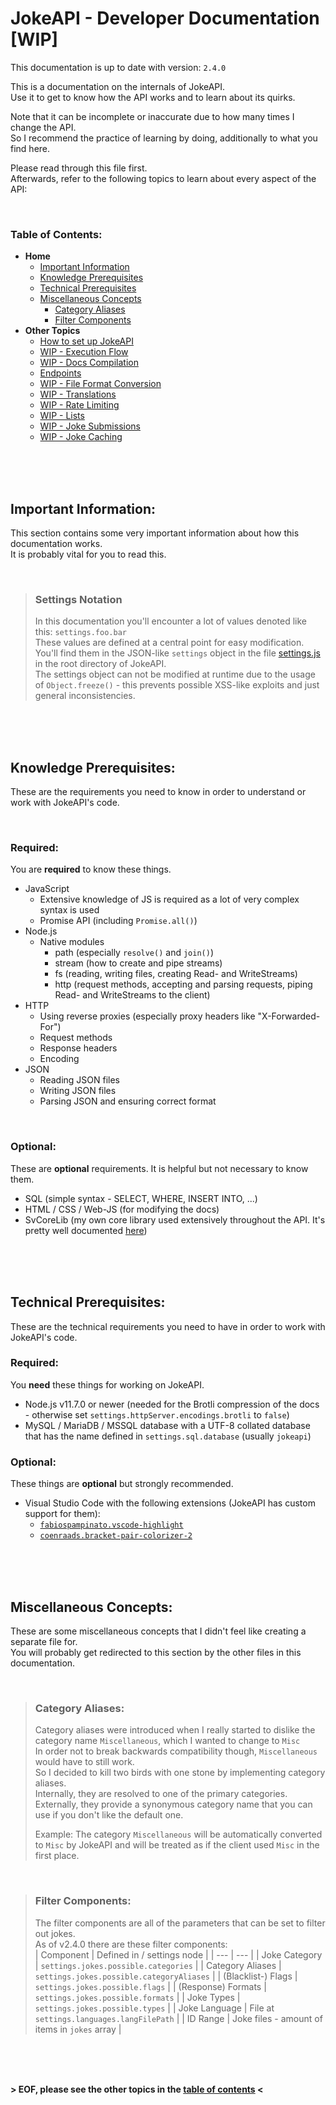 # JokeAPI - Developer Documentation [WIP]
This documentation is up to date with version: `2.4.0`  
  
This is a documentation on the internals of JokeAPI.  
Use it to get to know how the API works and to learn about its quirks.  
  
Note that it can be incomplete or inaccurate due to how many times I change the API.  
So I recommend the practice of learning by doing, additionally to what you find here.  
  
Please read through this file first.  
Afterwards, refer to the following topics to learn about every aspect of the API:  

<br>

### Table of Contents:
- **Home**
    - [Important Information](#important-information)
    - [Knowledge Prerequisites](#knowledge-prerequisites)
    - [Technical Prerequisites](#technical-prerequisites)
    - [Miscellaneous Concepts](#miscellaneous-concepts)
        - [Category Aliases](#category-aliases)
        - [Filter Components](#filter-components)
- **Other Topics**
    - [How to set up JokeAPI](./setup.md#readme)
    - [WIP - Execution Flow](./execution-flow.md#readme)
    - [WIP - Docs Compilation](./docs-compilation.md#readme)
    - [Endpoints](./endpoints.md#readme)
    - [WIP - File Format Conversion](./file-format-conversion.md#readme)
    - [WIP - Translations](./translations.md#readme)
    - [WIP - Rate Limiting](./rate-limiting.md#readme)
    - [WIP - Lists](./lists.md#readme)
    - [WIP - Joke Submissions](./joke-submissions.md#readme)
    - [WIP - Joke Caching](./joke-caching.md#readme)



<br><br><br>
<!-- #MARKER Important Info -->

## Important Information:
This section contains some very important information about how this documentation works.  
It is probably vital for you to read this.

<br>

> ### Settings Notation
> In this documentation you'll encounter a lot of values denoted like this: `settings.foo.bar`  
> These values are defined at a central point for easy modification. You'll find them in the JSON-like `settings` object in the file [settings.js](../..settings.js) in the root directory of JokeAPI.  
> The settings object can not be modified at runtime due to the usage of `Object.freeze()` - this prevents possible XSS-like exploits and just general inconsistencies.




<br><br><br>
<!-- #MARKER knowledge prerequisites -->

## Knowledge Prerequisites:
These are the requirements you need to know in order to understand or work with JokeAPI's code.

<br>

### Required:
You are **required** to know these things.
- JavaScript
    - Extensive knowledge of JS is required as a lot of very complex syntax is used
    - Promise API (including `Promise.all()`)
- Node.js
    - Native modules
        - path   (especially `resolve()` and `join()`)
        - stream (how to create and pipe streams)
        - fs     (reading, writing files, creating Read- and WriteStreams)
        - http   (request methods, accepting and parsing requests, piping Read- and WriteStreams to the client)
- HTTP
    - Using reverse proxies (especially proxy headers like "X-Forwarded-For")
    - Request methods
    - Response headers
    - Encoding
- JSON
    - Reading JSON files
    - Writing JSON files
    - Parsing JSON and ensuring correct format

<br>

### Optional:
These are **optional** requirements. It is helpful but not necessary to know them.
- SQL (simple syntax - SELECT, WHERE, INSERT INTO, ...)
- HTML / CSS / Web-JS (for modifying the docs)
- SvCoreLib (my own core library used extensively throughout the API. It's pretty well documented [here](https://github.com/Sv443/SvCoreLib/blob/master/docs.md#readme))



<br><br><br>
<!-- #MARKER technical prerequisites -->

## Technical Prerequisites:
These are the technical requirements you need to have in order to work with JokeAPI's code.

### Required:
You **need** these things for working on JokeAPI.
- Node.js v11.7.0 or newer (needed for the Brotli compression of the docs - otherwise set `settings.httpServer.encodings.brotli` to `false`)
- MySQL / MariaDB / MSSQL database with a UTF-8 collated database that has the name defined in `settings.sql.database` (usually `jokeapi`)

### Optional:
These things are **optional** but strongly recommended.
- Visual Studio Code with the following extensions (JokeAPI has custom support for them):
    - [`fabiospampinato.vscode-highlight`](https://marketplace.visualstudio.com/items?itemName=fabiospampinato.vscode-highlight)
    - [`coenraads.bracket-pair-colorizer-2`](https://marketplace.visualstudio.com/items?itemName=coenraads.bracket-pair-colorizer-2)



<br><br><br>

<!-- #MARKER Misc Concepts -->

## Miscellaneous Concepts:
These are some miscellaneous concepts that I didn't feel like creating a separate file for.  
You will probably get redirected to this section by the other files in this documentation.

<br>

> ### Category Aliases:
> Category aliases were introduced when I really started to dislike the category name `Miscellaneous`, which I wanted to change to `Misc`  
> In order not to break backwards compatibility though, `Miscellaneous` would have to still work.  
> So I decided to kill two birds with one stone by implementing category aliases.  
> Internally, they are resolved to one of the primary categories.  
> Externally, they provide a synonymous category name that you can use if you don't like the default one.  
>   
> Example: The category `Miscellaneous` will be automatically converted to `Misc` by JokeAPI and will be treated as if the client used `Misc` in the first place.

<br>

> ### Filter Components:
> The filter components are all of the parameters that can be set to filter out jokes.  
> As of v2.4.0 there are these filter components:  
> | Component | Defined in / settings node |
> | --- | --- |
> | Joke Category | `settings.jokes.possible.categories` |
> | Category Aliases | `settings.jokes.possible.categoryAliases` |
> | (Blacklist-) Flags | `settings.jokes.possible.flags` |
> | (Response) Formats | `settings.jokes.possible.formats` |
> | Joke Types | `settings.jokes.possible.types` |
> | Joke Language | File at `settings.languages.langFilePath` |
> | ID Range | Joke files - amount of items in `jokes` array |



<br><br><br>

**> EOF, please see the other topics in the [table of contents](#table-of-contents) <**


<br><br><br><br><br><br><br><br><br><br><br><br><br><br><br><br><br><br><br><br> <!-- padding to improve the #anchor links at the bottom -->
